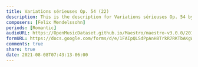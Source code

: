 ```yaml
---
title: Variations sérieuses Op. 54 (22)
description: This is the description for Variations sérieuses Op. 54 by Felix Mendelssohn
composers: [Felix Mendelssohn]
periods: [Romantic]
audioURL: https://OpenMusicDataset.github.io/Maestro/maestro-v3.0.0/2015/MIDI-Unprocessed_R2_D1-2-3-6-7-8-11_mid--AUDIO-from_mp3_06_R2_2015_wav--2.midi
formURL: https://docs.google.com/forms/d/e/1FAIpQLSdPpAnH8TrkR7RKTbAKgWj_iqqbGv-R86yTG4Wshoz-NgjE2g/viewform
comments: true
share: true
date: 2021-08-08T07:43:13-06:00
---
```


